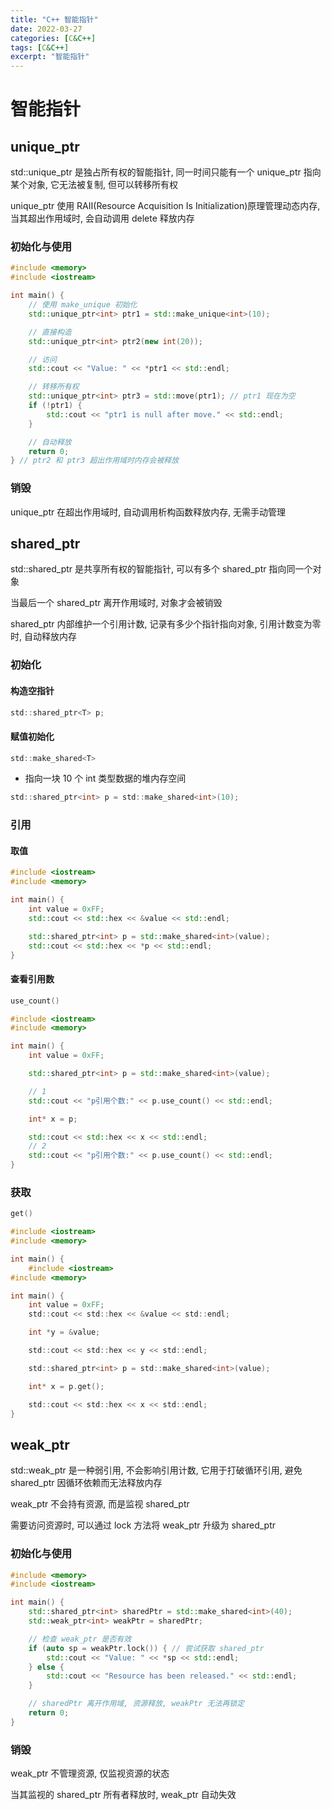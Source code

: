 ```yaml
---
title: "C++ 智能指针"
date: 2022-03-27
categories: [C&C++]
tags: [C&C++]
excerpt: "智能指针"
---
```


# 智能指针

## unique_ptr

std::unique_ptr 是独占所有权的智能指针, 同一时间只能有一个 unique_ptr 指向某个对象, 它无法被复制, 但可以转移所有权

unique_ptr 使用 RAII(Resource Acquisition Is Initialization)原理管理动态内存, 当其超出作用域时, 会自动调用 delete 释放内存

### 初始化与使用

```c++
#include <memory>
#include <iostream>

int main() {
    // 使用 make_unique 初始化
    std::unique_ptr<int> ptr1 = std::make_unique<int>(10);

    // 直接构造
    std::unique_ptr<int> ptr2(new int(20));

    // 访问
    std::cout << "Value: " << *ptr1 << std::endl;

    // 转移所有权
    std::unique_ptr<int> ptr3 = std::move(ptr1); // ptr1 现在为空
    if (!ptr1) {
        std::cout << "ptr1 is null after move." << std::endl;
    }

    // 自动释放
    return 0;
} // ptr2 和 ptr3 超出作用域时内存会被释放
```

### 销毁

unique_ptr 在超出作用域时, 自动调用析构函数释放内存, 无需手动管理

## shared_ptr

std::shared_ptr 是共享所有权的智能指针, 可以有多个 shared_ptr 指向同一个对象

当最后一个 shared_ptr 离开作用域时, 对象才会被销毁

shared_ptr 内部维护一个引用计数, 记录有多少个指针指向对象, 引用计数变为零时, 自动释放内存

### 初始化

#### 构造空指针

```c
std::shared_ptr<T> p;
```

#### 赋值初始化

```c
std::make_shared<T>
```

- 指向一块 10 个 int 类型数据的堆内存空间

```c
std::shared_ptr<int> p = std::make_shared<int>(10);
```

### 引用

#### 取值

```c++
#include <iostream>
#include <memory>

int main() {
    int value = 0xFF;
    std::cout << std::hex << &value << std::endl;

    std::shared_ptr<int> p = std::make_shared<int>(value);
    std::cout << std::hex << *p << std::endl;
}
```

#### 查看引用数

```c
use_count()
```

```c++
#include <iostream>
#include <memory>

int main() {
    int value = 0xFF;

    std::shared_ptr<int> p = std::make_shared<int>(value);

    // 1
    std::cout << "p引用个数:" << p.use_count() << std::endl;

    int* x = p;

    std::cout << std::hex << x << std::endl;
    // 2
    std::cout << "p引用个数:" << p.use_count() << std::endl; 
}
```

### 获取

```c
get()
```

```c
#include <iostream>
#include <memory>

int main() {
    #include <iostream>
#include <memory>

int main() {
    int value = 0xFF;
    std::cout << std::hex << &value << std::endl;

    int *y = &value;

    std::cout << std::hex << y << std::endl;

    std::shared_ptr<int> p = std::make_shared<int>(value);

    int* x = p.get();

    std::cout << std::hex << x << std::endl;
}
```

## weak_ptr

std::weak_ptr 是一种弱引用, 不会影响引用计数, 它用于打破循环引用, 避免 shared_ptr 因循环依赖而无法释放内存

weak_ptr 不会持有资源, 而是监视 shared_ptr

需要访问资源时, 可以通过 lock 方法将 weak_ptr 升级为 shared_ptr

### 初始化与使用

```c++
#include <memory>
#include <iostream>

int main() {
    std::shared_ptr<int> sharedPtr = std::make_shared<int>(40);
    std::weak_ptr<int> weakPtr = sharedPtr;

    // 检查 weak_ptr 是否有效
    if (auto sp = weakPtr.lock()) { // 尝试获取 shared_ptr
        std::cout << "Value: " << *sp << std::endl;
    } else {
        std::cout << "Resource has been released." << std::endl;
    }

    // sharedPtr 离开作用域, 资源释放, weakPtr 无法再锁定
    return 0;
}
```

### 销毁

weak_ptr 不管理资源, 仅监视资源的状态

当其监视的 shared_ptr 所有者释放时, weak_ptr 自动失效